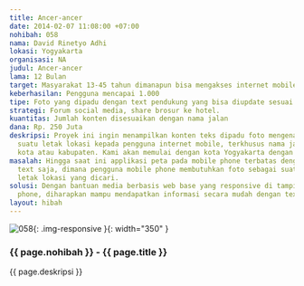 ```yaml
---
title: Ancer-ancer
date: 2014-02-07 11:08:00 +07:00
nohibah: 058
nama: David Rinetyo Adhi
lokasi: Yogyakarta
organisasi: NA
judul: Ancer-ancer
lama: 12 Bulan
target: Masyarakat 13-45 tahun dimanapun bisa mengakses internet mobile
keberhasilan: Pengguna mencapai 1.000
tipe: Foto yang dipadu dengan text pendukung yang bisa diupdate sesuai jadwal tertentu
strategi: Forum social media, share brosur ke hotel.
kuantitas: Jumlah konten disesuaikan dengan nama jalan
dana: Rp. 250 Juta
deskripsi: Proyek ini ingin menampilkan konten teks dipadu foto mengenai informasi
  suatu letak lokasi kepada pengguna internet mobile, terkhusus nama jalan di suatu
  kota atau kabupaten. Kami akan memulai dengan kota Yogyakarta dengan 14 kecamatan.
masalah: Hingga saat ini applikasi peta pada mobile phone terbatas dengan informasi
  text saja, dimana pengguna mobile phone membutuhkan foto sebagai suatu kejelasan
  letak lokasi yang dicari.
solusi: Dengan bantuan media berbasis web base yang responsive di tampilan mobile
  phone, diharapkan mampu mendapatkan informasi secara mudah dengan text dipadu foto.
layout: hibah
---
```


![058](/static/img/hibahcms/058.png){: .img-responsive }{: width="350" }

### {{ page.nohibah }} - {{ page.title }}

{{ page.deskripsi }}
